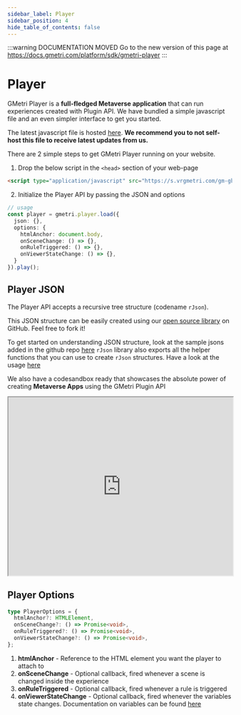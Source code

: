 ```yaml
---
sidebar_label: Player
sidebar_position: 4
hide_table_of_contents: false
---
```



<head>
  <link rel="canonical" href="https://docs.gmetri.com/platform/sdk/gmetri-player" />
</head>

:::warning DOCUMENTATION MOVED
Go to the new version of this page at https://docs.gmetri.com/platform/sdk/gmetri-player
:::

# Player

GMetri Player is a **full-fledged Metaverse application** that can run experiences created with Plugin API.
We have bundled a simple javascript file and an even simpler interface to get you started. 

The latest javascript file is hosted [here](https://s.vrgmetri.com/gm-gb-test/gmetri-player/local/web/player.bundle.js). **We recommend you to not self-host this file to receive latest updates from us.**

There are 2 simple steps to get GMetri Player running on your website. 
1. Drop the below script in the `<head>` section of your web-page
```html
<script type="application/javascript" src="https://s.vrgmetri.com/gm-gb-test/gmetri-player/local/web/player.bundle.js"></script>
```
2. Initialize the Player API by passing the JSON and options
```typescript
// usage
const player = gmetri.player.load({
  json: {},
  options: {
    htmlAnchor: document.body,
    onSceneChange: () => {},
    onRuleTriggered: () => {},
    onViewerStateChange: () => {},
  }
}).play();
```

## Player JSON
The Player API accepts a recursive tree structure (codename `rJson`). 

This JSON structure can be easily created using our [open source library](https://github.com/gmetrixr/rjson) on GitHub. Feel free to fork it!

To get started on understanding JSON structure, look at the sample jsons added in the github repo [here](https://github.com/gmetrixr/rjson/blob/main/test/r/jsons)
`rJson` library also exports all the helper functions that you can use to create `rJson` structures. Have a look at the usage [here](https://github.com/gmetrixr/rjson/blob/main/test/r/1.factory.spec.ts)

We also have a codesandbox ready that showcases the absolute power of creating **Metaverse Apps** using the GMetri Plugin API

<iframe src="https://codesandbox.io/embed/priceless-panna-r27u8?fontsize=14&hidenavigation=1&theme=dark&view=preview" width="100%" height="400px"
title="priceless-panna-r27u8"
allow="accelerometer; ambient-light-sensor; camera; encrypted-media; geolocation; gyroscope; hid; microphone; midi; payment; usb; vr; xr-spatial-tracking"
sandbox="allow-forms allow-modals allow-popups allow-presentation allow-same-origin allow-scripts"></iframe>

## Player Options
```typescript
type PlayerOptions = {
  htmlAnchor?: HTMLElement,
  onSceneChange?: () => Promise<void>,
  onRuleTriggered?: () => Promise<void>,
  onViewerStateChange?: () => Promise<void>,
};
```

1. **htmlAnchor** - Reference to the HTML element you want the player to attach to 
2. **onSceneChange** - Optional callback, fired whenever a scene is changed inside the experience
3. **onRuleTriggered** - Optional callback, fired whenever a rule is triggered
4. **onViewerStateChange** - Optional callback, fired whenever the variables state changes. Documentation on variables can be found [here](/docs/platform/create/variables)
